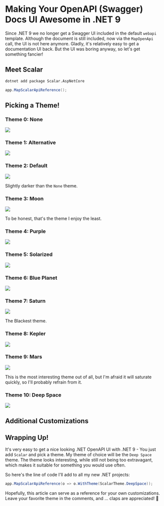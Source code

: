 # Making Your OpenAPI (Swagger) Docs UI Awesome in .NET 9

Since .NET 9 we no longer get a Swagger UI included in the default `webapi` template. Although the document is still included, now via the `MapOpenApi` call, the UI is not here anymore. Gladly, it's relatively easy to get a documentation UI back. But the UI was boring anyway, so let's get something fancier!

## Meet Scalar

```sh
dotnet add package Scalar.AspNetCore
```

```csharp
app.MapScalarApiReference();
```

## Picking a Theme!

### Theme 0: None

![](none.png)

### Theme 1: Alternative

![](alternative.png)

### Theme 2: Default

![](default.png)

Slightly darker than the `None` theme.

### Theme 3: Moon

![](moon.png)

To be honest, that's the theme I enjoy the least.

### Theme 4: Purple

![](purple.png)

### Theme 5: Solarized

![](solarized.png)

### Theme 6: Blue Planet

![](blue-planet.png)

### Theme 7: Saturn

![](saturn.png)

The Blackest theme.

### Theme 8: Kepler

![](kepler.png)

### Theme 9: Mars

![](mars.png)

This is the most interesting theme out of all, but I'm afraid it will saturate quickly, so I'll probably refrain from it.

### Theme 10: Deep Space

![](deep.png)

## Additional Customizations

## Wrapping Up!

It's very easy to get a nice looking .NET OpenAPI UI with .NET 9 - You just add `Scalar` and pick a theme. My theme of choice will be the `Deep Space` theme. The theme looks interesting, while still not being too extravagant, which makes it suitable for something you would use often.

So here's the line of code I'll add to all my new .NET projects:

```csharp
app.MapScalarApiReference(o => o.WithTheme(ScalarTheme.DeepSpace));
```

Hopefully, this article can serve as a reference for your own customizations. Leave your favorite theme in the comments, and ... claps are appreciated! 👏
